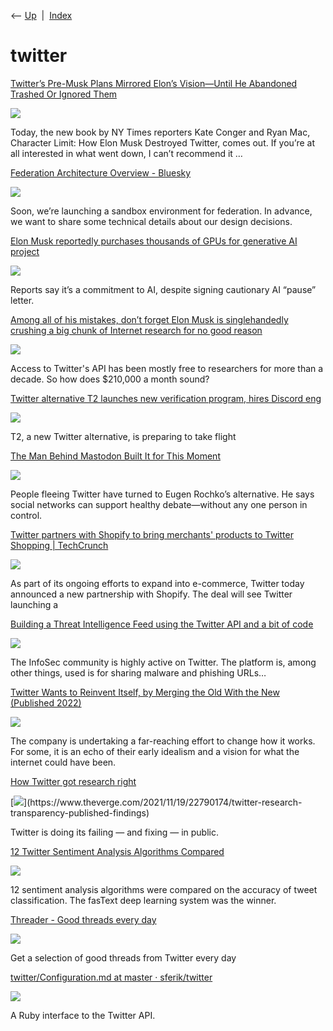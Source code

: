 <div class="nav">

⟵ [Up](index.html)  \|  [Index](index.html)

</div>

# twitter

<div class="cards">

<div class="card">

<div class="card-title">

[Twitter’s Pre-Musk Plans Mirrored Elon’s Vision—Until He Abandoned
Trashed Or Ignored
Them](https://www.techdirt.com/2024/09/17/twitters-pre-musk-plans-mirrored-elons-vision-until-he-abandoned-trashed-or-ignored-them)

</div>

<div class="card-image">

[![](https://www.techdirt.com/wp-content/themes/techdirt/assets/images/td-rect-logo-white.png)](https://www.techdirt.com/2024/09/17/twitters-pre-musk-plans-mirrored-elons-vision-until-he-abandoned-trashed-or-ignored-them)

</div>

Today, the new book by NY Times reporters Kate Conger and Ryan Mac,
Character Limit: How Elon Musk Destroyed Twitter, comes out. If you’re
at all interested in what went down, I can’t recommend it …

</div>

<div class="card">

<div class="card-title">

[Federation Architecture Overview -
Bluesky](https://blueskyweb.xyz/blog/5-5-2023-federation-architecture)

</div>

<div class="card-image">

[![](https://bsky.social/about/blog/blogposts/federation-architecture-diagram.png)](https://blueskyweb.xyz/blog/5-5-2023-federation-architecture)

</div>

Soon, we’re launching a sandbox environment for federation. In advance,
we want to share some technical details about our design decisions.

</div>

<div class="card">

<div class="card-title">

[Elon Musk reportedly purchases thousands of GPUs for generative AI
project](https://arstechnica.com/information-technology/2023/04/elon-musk-reportedly-purchases-thousands-of-gpus-for-generative-ai-project-at-twitter)

</div>

<div class="card-image">

[![](https://cdn.arstechnica.net/wp-content/uploads/2023/04/ai_twitter_hero_1.jpg)](https://arstechnica.com/information-technology/2023/04/elon-musk-reportedly-purchases-thousands-of-gpus-for-generative-ai-project-at-twitter)

</div>

Reports say it’s a commitment to AI, despite signing cautionary AI
“pause” letter.

</div>

<div class="card">

<div class="card-title">

[Among all of his mistakes, don’t forget Elon Musk is singlehandedly
crushing a big chunk of Internet research for no good
reason](https://www.niemanlab.org/2023/04/among-all-of-his-mistakes-dont-forget-elon-musk-is-singlehandedly-crushing-a-big-chunk-of-internet-research-for-no-good-reason)

</div>

<div class="card-image">

[![](https://www.niemanlab.org/images/niemanlab_A_yard_is_densely_packed_full_of_blue_Twitter_birds_t_ed3d2cde-5b69-488d-96b1-d9ce1947a668-700x392.jpg)](https://www.niemanlab.org/2023/04/among-all-of-his-mistakes-dont-forget-elon-musk-is-singlehandedly-crushing-a-big-chunk-of-internet-research-for-no-good-reason)

</div>

Access to Twitter's API has been mostly free to researchers for more
than a decade. So how does \$210,000 a month sound?

</div>

<div class="card">

<div class="card-title">

[Twitter alternative T2 launches new verification program, hires Discord
eng](https://techcrunch.com/2023/03/30/twitter-alternative-t2-launches-new-verification-program-hires-discord-engineering-head-as-cto)

</div>

<div class="card-image">

[![](https://techcrunch.com/wp-content/uploads/2023/03/public-square-purple-alt-2.jpg)](https://techcrunch.com/2023/03/30/twitter-alternative-t2-launches-new-verification-program-hires-discord-engineering-head-as-cto)

</div>

T2, a new Twitter alternative, is preparing to take flight

</div>

<div class="card">

<div class="card-title">

[The Man Behind Mastodon Built It for This
Moment](https://www.wired.com/story/the-man-behind-mastodon-eugen-rochko-built-it-for-this-moment)

</div>

<div class="card-image">

[![](https://media.wired.com/photos/636efb61e20b7b4375263942/191:100/w_1280,c_limit/Mastadon-Eugen-Rochko-Business-1344823863.jpg)](https://www.wired.com/story/the-man-behind-mastodon-eugen-rochko-built-it-for-this-moment)

</div>

People fleeing Twitter have turned to Eugen Rochko’s alternative. He
says social networks can support healthy debate—without any one person
in control.

</div>

<div class="card">

<div class="card-title">

[Twitter partners with Shopify to bring merchants' products to Twitter
Shopping \|
TechCrunch](https://techcrunch.com/2022/06/22/twitter-partners-with-shopify-to-bring-merchants-products-to-twitter-shopping)

</div>

<div class="card-image">

[![](https://techcrunch.com/wp-content/uploads/2022/06/Shopify_Images_Jun2022_3.001.jpeg)](https://techcrunch.com/2022/06/22/twitter-partners-with-shopify-to-bring-merchants-products-to-twitter-shopping)

</div>

As part of its ongoing efforts to expand into e-commerce, Twitter today
announced a new partnership with Shopify. The deal will see Twitter
launching a

</div>

<div class="card">

<div class="card-title">

[Building a Threat Intelligence Feed using the Twitter API and a bit of
code](https://grimminck.medium.com/building-a-threat-intelligence-feed-using-the-twitter-api-and-a-bit-of-code-5787808e32ef)

</div>

<div class="card-image">

[![](https://miro.medium.com/v2/resize:fit:759/1*6u3cf1kTzdCa6SHHYPmu2Q.png)](https://grimminck.medium.com/building-a-threat-intelligence-feed-using-the-twitter-api-and-a-bit-of-code-5787808e32ef)

</div>

The InfoSec community is highly active on Twitter. The platform is,
among other things, used is for sharing malware and phishing URLs…

</div>

<div class="card">

<div class="card-title">

[Twitter Wants to Reinvent Itself, by Merging the Old With the New
(Published
2022)](https://www.nytimes.com/2022/03/02/technology/twitter-platform-rethink.html)

</div>

<div class="card-image">

[![](https://static01.nyt.com/images/2022/02/24/business/24twitter/24twitter-largeHorizontalJumbo.jpg?year=2022&h=683&w=1024&s=74f3dc8407839db895dfcf5d62851b76b18c450614489f824192247c369b93f0&k=ZQJBKqZ0VN)](https://www.nytimes.com/2022/03/02/technology/twitter-platform-rethink.html)

</div>

The company is undertaking a far-reaching effort to change how it works.
For some, it is an echo of their early idealism and a vision for what
the internet could have been.

</div>

<div class="card">

<div class="card-title">

[How Twitter got research
right](https://www.theverge.com/2021/11/19/22790174/twitter-research-transparency-published-findings)

</div>

<div class="card-image">

[![](https://cdn.vox-cdn.com/thumbor/ToDrcMDXk-x6BDGjIGZ-xMgleIw=/0x0:2040x1360/1200x628/filters:focal(1020x680:1021x681)/cdn.vox-cdn.com/uploads/chorus_asset/file/20086270/acastro_200715_1777_twitter_0005.0.jpg)](https://www.theverge.com/2021/11/19/22790174/twitter-research-transparency-published-findings)

</div>

Twitter is doing its failing — and fixing — in public.

</div>

<div class="card">

<div class="card-title">

[12 Twitter Sentiment Analysis Algorithms
Compared](https://towardsdatascience.com/12-twitter-sentiment-analysis-algorithms-compared-23e2d2c63d90?source=rss----7f60cf5620c9---4)

</div>

<div class="card-image">

[![](https://miro.medium.com/v2/resize:fit:1200/0*kJawLKlRt398g2xy.jpg)](https://towardsdatascience.com/12-twitter-sentiment-analysis-algorithms-compared-23e2d2c63d90?source=rss----7f60cf5620c9---4)

</div>

12 sentiment analysis algorithms were compared on the accuracy of tweet
classification. The fasText deep learning system was the winner.

</div>

<div class="card">

<div class="card-title">

[Threader - Good threads every day](https://threader.app)

</div>

<div class="card-image">

[![](https://threader.app/img/ogthreader.jpg)](https://threader.app)

</div>

Get a selection of good threads from Twitter every day

</div>

<div class="card">

<div class="card-title">

[twitter/Configuration.md at master ·
sferik/twitter](https://github.com/sferik/twitter/blob/master/examples/Configuration.md)

</div>

<div class="card-image">

[![](https://opengraph.githubassets.com/8c14d3d089e161bfc1990778dbf8a3f9ce62aad10b5e21bb25f9c51f7a1d6728/sferik/twitter-ruby)](https://github.com/sferik/twitter/blob/master/examples/Configuration.md)

</div>

A Ruby interface to the Twitter API.

</div>

</div>
